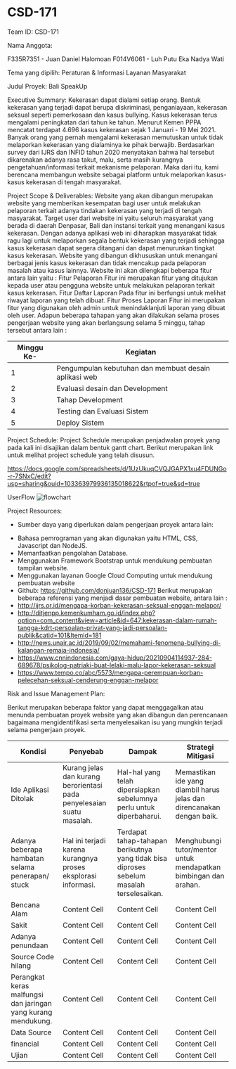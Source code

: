 
# CSD-171

Team ID: CSD-171

Nama Anggota:

F335R7351 - Juan Daniel Halomoan
F014V6061 - Luh Putu Eka Nadya Wati

Tema yang dipilih: Peraturan & Informasi Layanan Masyarakat

Judul Proyek: Bali SpeakUp 

Executive Summary: 
Kekerasan dapat dialami setiap orang. Bentuk kekerasan yang terjadi dapat berupa diskriminasi, penganiayaan, kekerasan seksual seperti pemerkosaan dan kasus bullying. Kasus kekerasan terus mengalami peningkatan dari tahun ke tahun. Menurut Kemen PPPA mencatat terdapat 4.696 kasus kekerasan sejak 1 Januari - 19 Mei 2021. Banyak orang yang pernah mengalami kekerasan memutuskan untuk tidak melaporkan kekerasan yang dialaminya ke pihak berwajib. Berdasarkan survey dari IJRS dan INFID tahun 2020 menyatakan bahwa hal tersebut dikarenakan adanya rasa takut, malu, serta masih kurangnya pengetahuan/informasi terkait mekanisme pelaporan. Maka dari itu, kami berencana membangun website sebagai platform untuk melaporkan kasus-kasus kekerasan di tengah masyarakat.

Project Scope & Deliverables: 
Website yang akan dibangun merupakan website yang memberikan kesempatan bagi user untuk melakukan pelaporan terkait adanya tindakan kekerasan yang terjadi di tengah masyarakat. Target user dari website ini yaitu seluruh masyarakat yang berada di daerah Denpasar, Bali dan instansi terkait yang menangani kasus kekerasan. Dengan adanya aplikasi web ini diharapkan masyarakat tidak ragu lagi untuk melaporkan segala bentuk kekerasan yang terjadi sehingga kasus kekerasan dapat segera ditangani dan dapat menurunkan tingkat kasus kekerasan. Website yang dibangun dikhususkan untuk menangani berbagai jenis kasus kekerasan dan tidak mencakup pada pelaporan masalah atau kasus lainnya.
Website ini akan dilengkapi beberapa fitur antara lain yaitu :
Fitur Pelaporan
Fitur ini merupakan fitur yang ditujukan kepada user atau pengguna website untuk melakukan pelaporan terkait kasus kekerasan.
Fitur Daftar Laporan
Pada fitur ini berfungsi untuk melihat riwayat laporan yang telah dibuat.
Fitur Proses Laporan
Fitur ini merupakan fitur yang digunakan oleh admin untuk menindaklanjuti laporan yang dibuat oleh user.
Adapun beberapa tahapan yang akan dilakukan selama proses pengerjaan website yang akan berlangsung selama 5 minggu, tahap tersebut antara lain :


Minggu Ke- | Kegiatan |
--- | --- |
1 | Pengumpulan kebutuhan dan membuat desain aplikasi web |
2 | Evaluasi desain dan Development |
3 | Tahap Development |
4 | Testing dan Evaluasi Sistem |
5 | Deploy Sistem |

Project Schedule: 
Project Schedule merupakan penjadwalan proyek yang pada kali ini disajikan dalam bentuk gantt chart. Berikut merupakan link untuk melihat project schedule yang telah disusun.

https://docs.google.com/spreadsheets/d/1UzUkuqCVQJGAPX1xu4FDUNGo-r-7SNxC/edit?usp=sharing&ouid=103363979936135018622&rtpof=true&sd=true

UserFlow
![flowchart](https://user-images.githubusercontent.com/47490009/144805497-c2c5ff63-0842-44d8-94b6-d0e08919cc88.png)

Project Resources: 
- Sumber daya yang diperlukan dalam pengerjaan proyek antara lain:
* Bahasa pemrograman yang akan digunakan yaitu HTML, CSS, Javascript dan NodeJS.
* Memanfaatkan pengolahan Database.
* Menggunakan Framework Bootstrap untuk mendukung pembuatan tampilan website.
* Menggunakan layanan Google Cloud Computing untuk mendukung pembuatan website
* Github: https://github.com/donjuan136/CSD-171 
Berikut merupakan beberapa referensi yang menjadi dasar pembuatan website, antara lain :
* http://ijrs.or.id/mengapa-korban-kekerasan-seksual-enggan-melapor/
* http://ditjenpp.kemenkumham.go.id/index.php?option=com_content&view=article&id=647:kekerasan-dalam-rumah-tangga-kdrt-persoalan-privat-yang-jadi-persoalan-publik&catid=101&Itemid=181
* http://news.unair.ac.id/2019/09/02/memahami-fenomena-bullying-di-kalangan-remaja-indonesia/
* https://www.cnnindonesia.com/gaya-hidup/20210904114937-284-689678/psikolog-patriaki-buat-lelaki-malu-lapor-kekerasan-seksual
* https://www.tempo.co/abc/5573/mengapa-perempuan-korban-pelecehan-seksual-cenderung-enggan-melapor

Risk and Issue Management Plan: 

Berikut merupakan beberapa faktor yang dapat menggagalkan atau menunda pembuatan proyek website yang akan dibangun dan perencanaan bagaimana mengidentifikasi serta menyelesaikan isu yang mungkin terjadi selama pengerjaan proyek. 

Kondisi  | Penyebab |Dampak  | Strategi Mitigasi
------------- | ------------- |------------- | -------------
Ide Aplikasi Ditolak  | Kurang jelas dan kurang berorientasi pada penyelesaian suatu masalah.| Hal-hal yang telah dipersiapkan sebelumnya perlu untuk diperbaharui.  | Memastikan ide yang diambil harus jelas dan direncanakan dengan baik.
Adanya beberapa hambatan selama penerapan/ stuck  | Hal ini terjadi karena kurangnya proses eksplorasi informasi. | Terdapat tahap-tahapan berikutnya yang tidak bisa diproses sebelum masalah terselesaikan.  | Menghubungi tutor/mentor untuk mendapatkan bimbingan dan arahan.
Bencana Alam  | Content Cell | Content Cell  | Content Cell
Sakit  | Content Cell | Content Cell  | Content Cell
Adanya penundaan  | Content Cell | Content Cell  | Content Cell
Source Code hilang  | Content Cell | Content Cell  | Content Cell
Perangkat keras malfungsi dan jaringan yang kurang mendukung.  | Content Cell | Content Cell  | Content Cell
Data Source  | Content Cell | Content Cell  | Content Cell
financial  | Content Cell | Content Cell  | Content Cell
Ujian  | Content Cell | Content Cell  | Content Cell
